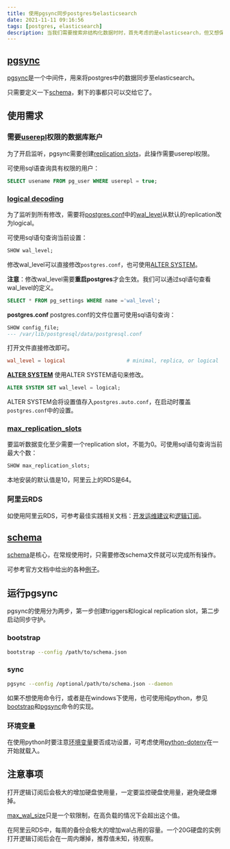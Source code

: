 ```yaml
---
title: 使用pgsync同步postgres与elasticsearch
date: 2021-11-11 09:16:56
tags: [postgres, elasticsearch]
description: 当我们需要搜索非结构化数据时时，首先考虑的是elasticsearch，但又想保持唯一可信数据源postgres，此时可考虑使用python库pysnc来实现。
---
```

## [pgsync](https://pgsync.com/)
[pgsync](https://pgsync.com/)是一个中间件，用来将postgres中的数据同步至elasticsearch。

只需要定义一下[schema](https://pgsync.com/schema/)，剩下的事都只可以交给它了。

## 使用需求

### 需要[userepl](https://www.postgresql.org/docs/current/view-pg-user.html)权限的数据库账户

为了开启监听，pgsync需要创建[replication slots](https://www.postgresql.org/docs/current/warm-standby.html#STREAMING-REPLICATION-SLOTS)，此操作需要userepl权限。

可使用sql语查询具有权限的用户：
```sql
SELECT usename FROM pg_user WHERE userepl = true;
```

### [logical decoding](https://www.postgresql.org/docs/current/logicaldecoding.html)

为了监听到所有修改，需要将[postgres.conf](https://www.postgresql.org/docs/current/config-setting.html)中的[wal_level](https://www.postgresql.org/docs/current/runtime-config-wal.html)从默认的replication改为logical。

可使用sql语句查询当前设置：
```sql
SHOW wal_level;
```

修改wal_level可以直接修改`postgres.conf`，也可使用[ALTER SYSTEM](https://www.postgresql.org/docs/current/sql-altersystem.html)。

**注意**：修改wal_level需要**重启postgres**才会生效。我们可以通过sql语句查看wal_level的定义。
```sql
SELECT * FROM pg_settings WHERE name ='wal_level';
```

**postgres.conf**
postgres.conf的文件位置可使用sql语句查询：
```sql
SHOW config_file;
--- /var/lib/postgresql/data/postgresql.conf
```
打开文件直接修改即可。
```conf
wal_level = logical                    # minimal, replica, or logical
```

**[ALTER SYSTEM](https://www.postgresql.org/docs/current/sql-altersystem.html)**
使用ALTER SYSTEM语句来修改。
```sql
ALTER SYSTEM SET wal_level = logical;
```
ALTER SYSTEM会将设置值存入`postgres.auto.conf`，在启动时覆盖`postgres.conf`中的设置。

### [max_replication_slots](https://www.postgresql.org/docs/14/logical-replication-config.html)

要监听数据变化至少需要一个replication slot，不能为0。可使用sql语句查询当前最大个数：
```sql
SHOW max_replication_slots;
```

本地安装的默认值是10，阿里云上的RDS是64。

### 阿里云RDS

如使用阿里云RDS，可参考最佳实践相关文档：[开发运维建议](https://www.alibabacloud.com/help/zh/doc-detail/281785.html)和[逻辑订阅](https://www.alibabacloud.com/help/zh/doc-detail/119393.html?spm=a2c63.p38356.0.0.342ffd5a7jqWGy)。

## [schema](https://pgsync.com/schema/)

[schema](https://pgsync.com/schema/)是核心，在常规使用时，只需要修改schema文件就可以完成所有操作。

可参考官方文档中给出的各种[例子](https://pgsync.com/tutorial/json-fields/)。

## 运行pgsync

pgsync的使用分为两步，第一步创建triggers和logical replication slot，第二步启动同步守护。

### bootstrap

```bash
bootstrap --config /path/to/schema.json
```

### sync

```bash
pgsync --config /optional/path/to/schema.json --daemon
```

如果不想使用命令行，或者是在windows下使用，也可使用纯python，参见[bootstrap](https://github.com/toluaina/pgsync/blob/master/bin/bootstrap)和[pgsync](https://github.com/toluaina/pgsync/blob/master/bin/pgsync)命令的实现。

### 环境变量

在使用python时要注意[环境变量](https://pgsync.com/env-vars/)要否成功设置，可考虑使用[python-dotenv](https://saurabh-kumar.com/python-dotenv/)在一开始就载入。

## 注意事项

打开逻辑订阅后会极大的增加硬盘使用量，一定要监控硬盘使用量，避免硬盘爆掉。

[max_wal_size](https://postgresqlco.nf/doc/en/param/max_wal_size/)只是一个软限制，在高负载的情况下会超出这个值。

在阿里云RDS中，每周的备份会极大的增加wal占用的容量。一个20G硬盘的实例打开逻辑订阅后会在一周内爆掉，推荐值未知，待观察。
